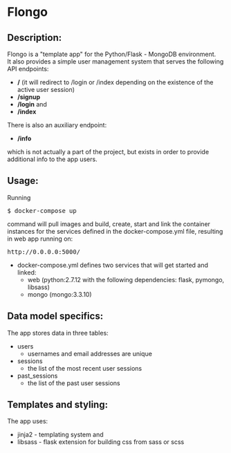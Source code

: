 # Flongo
## Description:
Flongo is a "template app" for the Python/Flask - MongoDB environment.  
It also provides a simple user management system that serves the following API endpoints:
- <b>/</b> (it will redirect to /login or /index depending on the existence of the active user session)
- <b>/signup</b>
- <b>/login</b>
and
- <b>/index</b>  

There is also an auxiliary endpoint:  
- <b>/info</b>  

which is not actually a part of the project, but exists in order to provide additional info to the app users.

## Usage:
Running
<pre>
$ docker-compose up
</pre>
command will pull images and build, create, start and link the container instances for the services defined in the docker-compose.yml file, resulting in web app running on:
<pre>
http://0.0.0.0:5000/
</pre>
* docker-compose.yml defines two services that will get started and linked:
  * web (python:2.7.12 with the following dependencies: flask, pymongo, libsass)
  * mongo (mongo:3.3.10)
  
## Data model specifics:
The app stores data in three tables:
- users
  - usernames and email addresses are unique
- sessions
  - the list of the most recent user sessions
- past_sessions
  - the list of the past user sessions

## Templates and styling:
The app uses:
- jinja2 - templating system and
- libsass - flask extension for building css from sass or scss
